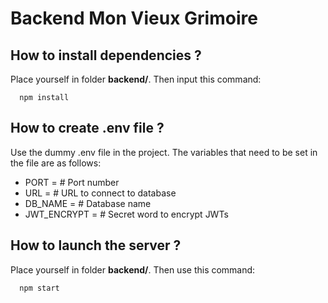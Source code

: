 # Backend Mon Vieux Grimoire

## How to install dependencies ?

Place yourself in folder **backend/**. Then input this command:

```
  npm install
```

## How to create .env file ?

Use the dummy .env file in the project.
The variables that need to be set in the file are as follows:
* PORT = # Port number
* URL = # URL to connect to database
* DB_NAME = # Database name
* JWT_ENCRYPT = # Secret word to encrypt JWTs

## How to launch the server ?

Place yourself in folder **backend/**. Then use this command:

```
  npm start
```

